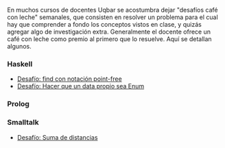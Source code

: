 En muchos cursos de docentes Uqbar se acostumbra dejar "desafíos café con leche" semanales, que consisten en resolver un problema para el cual hay que comprender a fondo los conceptos vistos en clase, y quizás agregar algo de investigación extra. Generalmente el docente ofrece un café con leche como premio al primero que lo resuelve. Aquí se detallan algunos.

### Haskell

-   [Desafío: find con notación point-free](desafio--find-con-notacion-point-free.md)
-   [Desafío: Hacer que un data propio sea Enum](desafio--hacer-que-un-data-propio-sea-enum.md)

### Prolog

### Smalltalk

-   [Desafío: Suma de distancias](desafio--suma-de-distancias.md)

